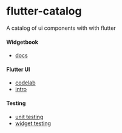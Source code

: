 # flutter-catalog
A catalog of ui components with with flutter

#### Widgetbook
- [docs](https://docs.widgetbook.io/)

#### Flutter UI
- [codelab](https://docs.flutter.dev/codelabs/layout-basics)
- [intro](https://docs.flutter.dev/ui)


#### Testing
- [unit testing]()
- [widget testing](https://medium.com/@Ikay_codes/flutter-widget-testing-68b32ccc93c8)
